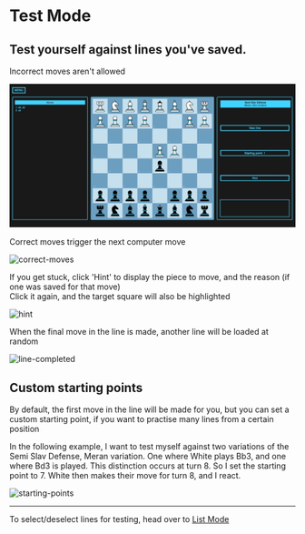 # Test Mode

## Test yourself against lines you've saved.

Incorrect moves aren't allowed

![incorrect-moves](../assets/test-mode-incorrect-moves.gif)

Correct moves trigger the next computer move

![correct-moves](../assets/test-mode-correct-moves.gif)

If you get stuck, click 'Hint' to display the piece to move, and the reason (if one was saved for that move)  
Click it again, and the target square will also be highlighted

![hint](../assets/test-mode-hint.gif)

When the final move in the line is made, another line will be loaded at random

![line-completed](../assets/test-mode-completed-line.gif)

## Custom starting points

By default, the first move in the line will be made for you, but you can set a custom starting point, if you want to practise many lines from a certain position

In the following example, I want to test myself against two variations of the Semi Slav Defense, Meran variation. One where White plays Bb3, and one where Bd3 is played. This distinction occurs at turn 8. So I set the starting point to 7. White then makes their move for turn 8, and I react.

![starting-points](../assets/test-mode-starting-point.gif)

---

To select/deselect lines for testing, head over to [List Mode](./list-mode.md)
